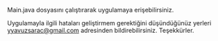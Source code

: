 Main.java dosyasını çalıştırarak uygulamaya erişebilirsiniz.

Uygulamayla ilgili hataları geliştirmem gerektiğini düşündüğünüz yerleri yyavuzsarac@gmail.com adresinden bildirebilirsiniz. Teşekkürler.
